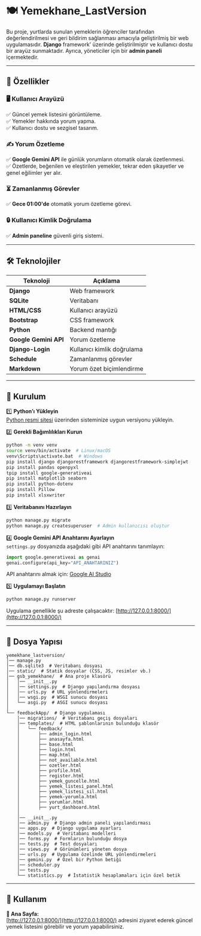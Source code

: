 # 🍽️ Yemekhane_LastVersion

Bu proje, yurtlarda sunulan yemeklerin öğrenciler tarafından değerlendirilmesi ve geri bildirim sağlanması amacıyla geliştirilmiş bir web uygulamasıdır. **Django** framework' üzerinde geliştirilmiştir ve kullanıcı dostu bir arayüz sunmaktadır. Ayrıca, yöneticiler için bir **admin paneli** içermektedir.

---

## 🚀 Özellikler

### 🖥️ Kullanıcı Arayüzü
✅ Güncel yemek listesini görüntüleme.  
✅ Yemekler hakkında yorum yapma.  
✅ Kullanıcı dostu ve sezgisel tasarım.  

### ✍️ Yorum Özetleme
✅ **Google Gemini API** ile günlük yorumların otomatik olarak özetlenmesi.  
✅ Özetlerde, beğenilen ve eleştirilen yemekler, tekrar eden şikayetler ve genel eğilimler yer alır.  

### ⏳ Zamanlanmış Görevler
✅ **Gece 01:00'de** otomatik yorum özetleme görevi.  

### 🔒 Kullanıcı Kimlik Doğrulama
✅ **Admin paneline** güvenli giriş sistemi.  

---

## 🛠️ Teknolojiler

| Teknoloji | Açıklama |
|-----------|---------|
| **Django** | Web framework |
| **SQLite** | Veritabanı |
| **HTML/CSS** | Kullanıcı arayüzü |
| **Bootstrap** | CSS framework |
| **Python** | Backend mantığı |
| **Google Gemini API** | Yorum özetleme |
| **Django-Login** | Kullanıcı kimlik doğrulama |
| **Schedule** | Zamanlanmış görevler |
| **Markdown** | Yorum özet biçimlendirme |

---

## 📌 Kurulum

1️⃣ **Python’ı Yükleyin**  
[Python resmi sitesi](https://www.python.org/downloads/) üzerinden sisteminize uygun versiyonu yükleyin.  

2️⃣ **Gerekli Bağımlılıkları Kurun**  
```bash
python -m venv venv
source venv/bin/activate  # Linux/macOS
venv\Scripts\activate.bat  # Windows
pip install django djangorestframework djangorestframework-simplejwt
pip install pandas openpyxl
tpip install google-generativeai
pip install matplotlib seaborn
pip install python-dotenv
pip install Pillow
pip install xlsxwriter
```

3️⃣ **Veritabanını Hazırlayın**  
```bash
python manage.py migrate
python manage.py createsuperuser  # Admin kullanıcısı oluştur
```

4️⃣ **Google Gemini API Anahtarını Ayarlayın**  
`settings.py` dosyanızda aşağıdaki gibi API anahtarını tanımlayın:  
```python
import google.generativeai as genai
genai.configure(api_key="API_ANAHTARINIZ")
```
API anahtarını almak için: [Google AI Studio](https://makersuite.google.com/)  

5️⃣ **Uygulamayı Başlatın**  
```bash
python manage.py runserver
```
Uygulama genellikle şu adreste çalışacaktır: [http://127.0.0.1:8000/](http://127.0.0.1:8000/)  

---

## 📂 Dosya Yapısı

```
yemekhane_lastversion/  
│── manage.py  
│── db.sqlite3  # Veritabanı dosyası
│── static/  # Statik dosyalar (CSS, JS, resimler vb.)  
│── gsb_yemekhane/  # Ana proje klasörü  
│   │── __init__.py  
│   │── settings.py  # Django yapılandırma dosyası  
│   │── urls.py  # URL yönlendirmeleri  
│   │── wsgi.py  # WSGI sunucu dosyası  
│   └── asgi.py  # ASGI sunucu dosyası  
│  
└── feedbackApp/  # Django uygulaması  
    │── migrations/  # Veritabanı geçiş dosyaları  
    │── templates/  # HTML şablonlarının bulunduğu klasör  
    │   └── feedback/  
    │       ├── admin_login.html  
    │       ├── anasayfa.html  
    │       ├── base.html  
    │       ├── login.html  
    │       ├── map.html  
    │       ├── not_available.html  
    │       ├── ozetler.html  
    │       ├── profile.html  
    │       ├── register.html  
    │       ├── yemek_guncelle.html  
    │       ├── yemek_listesi_panel.html  
    │       ├── yemek_listesi_sil.html  
    │       ├── yemek-yorumla.html  
    │       ├── yorumlar.html  
    │       ├── yurt_dashboard.html  
    │  
    │── __init__.py  
    │── admin.py  # Django admin paneli yapılandırması  
    │── apps.py  # Django uygulama ayarları  
    │── models.py  # Veritabanı modelleri  
    │── forms.py  # Formların bulunduğu dosya  
    │── tests.py  # Test dosyaları  
    │── views.py  # Görünümleri yöneten dosya  
    │── urls.py  # Uygulama özelinde URL yönlendirmeleri  
    │── gemini.py  # Özel bir Python betiği
    │── scheduler.py
    │── tests.py    
    └── statistics.py  # İstatistik hesaplamaları için özel betik  
```

---

## 🎯 Kullanım

**📌 Ana Sayfa:**  
[http://127.0.0.1:8000/](http://127.0.0.1:8000/) adresini ziyaret ederek güncel yemek listesini görebilir ve yorum yapabilirsiniz.

